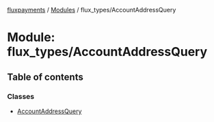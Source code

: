 [fluxpayments](../README.md) / [Modules](../modules.md) / flux\_types/AccountAddressQuery

# Module: flux\_types/AccountAddressQuery

## Table of contents

### Classes

- [AccountAddressQuery](../classes/flux_types_AccountAddressQuery.AccountAddressQuery.md)
